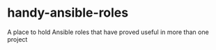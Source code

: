 # handy-ansible-roles
A place to hold Ansible roles that have proved useful in more than one project
